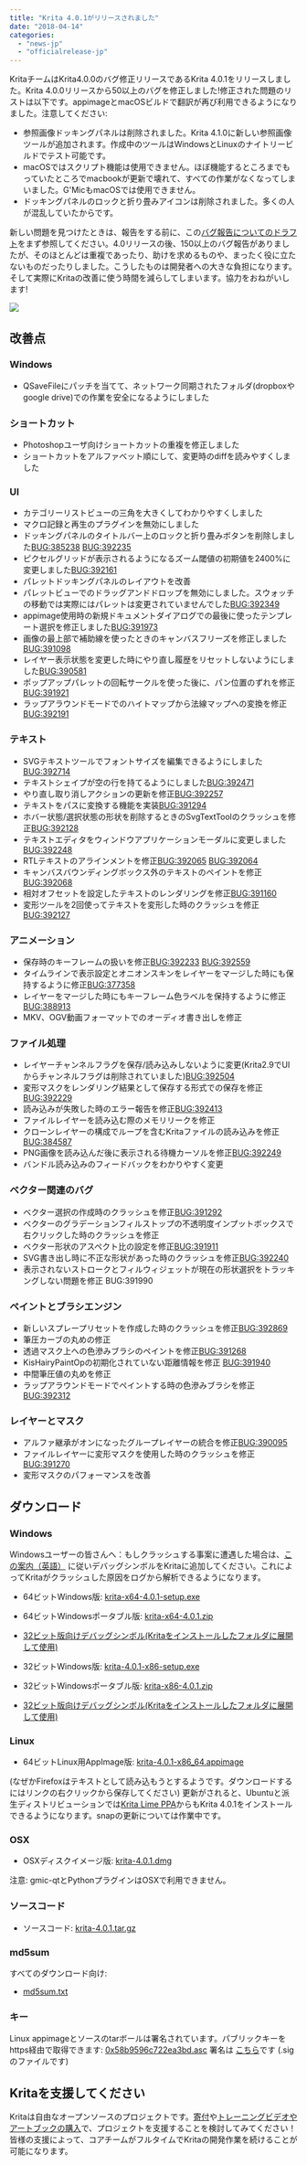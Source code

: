 ```yaml
---
title: "Krita 4.0.1がリリースされました"
date: "2018-04-14"
categories: 
  - "news-jp"
  - "officialrelease-jp"
---
```


KritaチームはKrita4.0.0のバグ修正リリースであるKrita 4.0.1をリリースしました。Krita 4.0.0リリースから50以上のバグを修正しました!修正された問題のリストは以下です。appimageとmacOSビルドで翻訳が再び利用できるようになりました。注意してください:

- 参照画像ドッキングパネルは削除されました。Krita 4.1.0に新しい参照画像ツールが追加されます。作成中のツールはWindowsとLinuxのナイトリービルドでテスト可能です。
- macOSではスクリプト機能は使用できません。ほぼ機能するところまでもっていたところでmacbookが更新で壊れて、すべての作業がなくなってしまいました。G'MicもmacOSでは使用できません。
- ドッキングパネルのロックと折り畳みアイコンは削除されました。多くの人が混乱していたからです。

新しい問題を見つけたときは、報告をする前に、この[バグ報告についてのドラフト](https://phabricator.kde.org/T7492)をまず参照してください。4.0リリースの後、150以上のバグ報告がありましたが、そのほとんどは重複であったり、助けを求めるものや、まったく役に立たないものだったりしました。こうしたものは開発者への大きな負担になります。そして実際にKritaの改善に使う時間を減らしてしまいます。協力をおねがいします!

[![](images/kiki_4.0_sm-1-1024x463.png)](https://krita.org/wp-content/uploads/2018/03/kiki_4.0_sm-1.png)

## 改善点

### Windows

- QSaveFileにパッチを当てて、ネットワーク同期されたフォルダ(dropboxやgoogle drive)での作業を安全になるようにしました

### ショートカット

- Photoshopユーザ向けショートカットの重複を修正しました
- ショートカットをアルファベット順にして、変更時のdiffを読みやすくしました

### UI

- カテゴリーリストビューの三角を大きくしてわかりやすくしました
- マクロ記録と再生のプラグインを無効にしました
- ドッキングパネルのタイトルバー上のロックと折り畳みボタンを削除しました[BUG:385238](https://bugs.kde.org/show_bug.cgi?id=385238) [BUG:392235](https://bugs.kde.org/show_bug.cgi?id=392235)
- ピクセルグリッドが表示されるようになるズーム閾値の初期値を2400%に変更しました[BUG:392161](https://bugs.kde.org/show_bug.cgi?id=392161)
- パレットドッキングパネルのレイアウトを改善
- パレットビューでのドラッグアンドドロップを無効にしました。スウォッチの移動では実際にはパレットは変更されていませんでした[BUG:392349](https://bugs.kde.org/show_bug.cgi?id=392349)
- appimage使用時の新規ドキュメントダイアログでの最後に使ったテンプレート選択を修正しました[BUG:391973](https://bugs.kde.org/show_bug.cgi?id=391973)
- 画像の最上部で補助線を使ったときのキャンバスフリーズを修正しました[BUG:391098](https://bugs.kde.org/show_bug.cgi?id=391098)
- レイヤー表示状態を変更した時にやり直し履歴をリセットしないようにしました[BUG:390581](https://bugs.kde.org/show_bug.cgi?id=390581)
- ポップアップパレットの回転サークルを使った後に、パン位置のずれを修正[BUG:391921](https://bugs.kde.org/show_bug.cgi?id=391921)
- ラップアラウンドモードでのハイトマップから法線マップへの変換を修正[BUG:392191](https://bugs.kde.org/show_bug.cgi?id=392191)

### テキスト

- SVGテキストツールでフォントサイズを編集できるようにしました[BUG:392714](https://bugs.kde.org/show_bug.cgi?id=392714)
- テキストシェイプが空の行を持てるようにしました[BUG:392471](https://bugs.kde.org/show_bug.cgi?id=392471)
- やり直し取り消しアクションの更新を修正[BUG:392257](https://bugs.kde.org/show_bug.cgi?id=392257)
- テキストをパスに変換する機能を実装[BUG:391294](https://bugs.kde.org/show_bug.cgi?id=391294)
- ホバー状態/選択状態の形状を削除するときのSvgTextToolのクラッシュを修正[BUG:392128](https://bugs.kde.org/show_bug.cgi?id=392128)
- テキストエディタをウィンドウアプリケーションモーダルに変更しました[BUG:392248](https://bugs.kde.org/show_bug.cgi?id=392248)
- RTLテキストのアラインメントを修正[BUG:392065](https://bugs.kde.org/show_bug.cgi?id=392065) [BUG:392064](https://bugs.kde.org/show_bug.cgi?id=392064)
- キャンバスバウンディングボックス外のテキストのペイントを修正[BUG:392068](https://bugs.kde.org/show_bug.cgi?id=392068)
- 相対オフセットを設定したテキストのレンダリングを修正[BUG:391160](https://bugs.kde.org/show_bug.cgi?id=391160)
- 変形ツールを2回使ってテキストを変形した時のクラッシュを修正[BUG:392127](https://bugs.kde.org/show_bug.cgi?id=392127)

### アニメーション

- 保存時のキーフレームの扱いを修正[BUG:392233](https://bugs.kde.org/show_bug.cgi?id=392233) [BUG:392559](https://bugs.kde.org/show_bug.cgi?id=392559)
- タイムラインで表示設定とオニオンスキンをレイヤーをマージした時にも保持するように修正[BUG:377358](https://bugs.kde.org/show_bug.cgi?id=377358)
- レイヤーをマージした時にもキーフレーム色ラベルを保持するように修正[BUG:388913](https://bugs.kde.org/show_bug.cgi?id=388913)
- MKV、OGV動画フォーマットでのオーディオ書き出しを修正

### ファイル処理

- レイヤーチャンネルフラグを保存/読み込みしないように変更(Krita2.9でUIからチャンネルフラグは削除されていました)[BUG:392504](https://bugs.kde.org/show_bug.cgi?id=392504)
- 変形マスクをレンダリング結果として保存する形式での保存を修正[BUG:392229](https://bugs.kde.org/show_bug.cgi?id=392229)
- 読み込みが失敗した時のエラー報告を修正[BUG:392413](https://bugs.kde.org/show_bug.cgi?id=392413)
- ファイルレイヤーを読み込む際のメモリリークを修正
- クローンレイヤーの構成でループを含むKritaファイルの読み込みを修正[BUG:384587](https://bugs.kde.org/show_bug.cgi?id=394587)
- PNG画像を読み込んだ後に表示される待機カーソルを修正[BUG:392249](https://bugs.kde.org/show_bug.cgi?id=392249)
- バンドル読み込みのフィードバックをわかりやすく変更

### ベクター関連のバグ

- ベクター選択の作成時のクラッシュを修正[BUG:391292](https://bugs.kde.org/show_bug.cgi?id=391292)
- ベクターのグラデーションフィルストップの不透明度インプットボックスで右クリックした時のクラッシュを修正
- ベクター形状のアスペクト比の設定を修正[BUG:391911](https://bugs.kde.org/show_bug.cgi?id=391911)
- SVG書き出し時に不正な形状があった時のクラッシュを修正[BUG:392240](https://bugs.kde.org/show_bug.cgi?id=392240)
- 表示されないストロークとフィルウィジェットが現在の形状選択をトラッキングしない問題を修正 BUG:391990

### ペイントとブラシエンジン

- 新しいスプレープリセットを作成した時のクラッシュを修正[BUG:392869](https://bugs.kde.org/show_bug.cgi?id=392869)
- 筆圧カーブの丸めの修正
- 透過マスク上への色滲みブラシのペイントを修正[BUG:391268](https://bugs.kde.org/show_bug.cgi?id=391268)
- KisHairyPaintOpの初期化されていない距離情報を修正 [BUG:391940](https://bugs.kde.org/show_bug.cgi?id=391940)
- 中間筆圧値の丸めを修正
- ラップアラウンドモードでペイントする時の色滲みブラシを修正[BUG:392312](https://bugs.kde.org/show_bug.cgi?id=392312)

### レイヤーとマスク

- アルファ継承がオンになったグループレイヤーの統合を修正[BUG:390095](https://bugs.kde.org/show_bug.cgi?id=390095)
- ファイルレイヤーに変形マスクを使用した時のクラッシュを修正[BUG:391270](https://bugs.kde.org/show_bug.cgi?id=391270)
- 変形マスクのパフォーマンスを改善

## ダウンロード

### Windows

Windowsユーザーの皆さんへ：もしクラッシュする事案に遭遇した場合は、[この案内（英語）](https://docs.krita.org/Dr._Mingw_debugger) に従いデバッグシンボルをKritaに追加してください。これによってKritaがクラッシュした原因をログから解析できるようになります。

- 64ビットWindows版: [krita-x64-4.0.1-setup.exe](https://download.kde.org/stable/krita/4.0.1/krita-x64-4.0.1-setup.exe)
- 64ビットWindowsポータブル版: [krita-x64-4.0.1.zip](https://download.kde.org/stable/krita/4.0.1/krita-x64-4.0.1.zip)
- [32ビット版向けデバッグシンボル(Kritaをインストールしたフォルダに展開して使用)](https://download.kde.org/stable/krita/4.0.1/krita-x64-4.0.1-dbg.zip)

- 32ビットWindows版: [krita-4.0.1-x86-setup.exe](https://download.kde.org/stable/krita/4.0.1/krita-x86-4.0.1-setup.exe)
- 32ビットWindowsポータブル版: [krita-x86-4.0.1.zip](https://download.kde.org/stable/krita/4.0.1/krita-x86-4.0.1.zip)
- [32ビット版向けデバッグシンボル(Kritaをインストールしたフォルダに展開して使用)](https://download.kde.org/stable/krita/4.0.1/krita-x86-4.0.1-dbg.zip)

### Linux

- 64ビットLinux用AppImage版: [krita-4.0.1-x86\_64.appimage](https://download.kde.org/stable/krita/4.0.1/krita-4.0.1-x86_64.appimage)

(なぜかFirefoxはテキストとして読み込もうとするようです。ダウンロードするにはリンクの右クリックから保存してください) 更新がされると、Ubuntuと派生ディストリビューションでは[Krita Lime PPA](https://launchpad.net/%7Ekritalime/+archive/ubuntu/ppa)からもKrita 4.0.1をインストールできるようになります。snapの更新については作業中です。

### OSX

- OSXディスクイメージ版: [krita-4.0.1.dmg](https://download.kde.org/stable/krita/4.0.1/krita-4.0.1.dmg)

注意: gmic-qtとPythonプラグインはOSXで利用できません。

### ソースコード

- ソースコード: [krita-4.0.1.tar.gz](https://download.kde.org/stable/krita/4.0.1/krita-4.0.1.tar.gz)

### md5sum

すべてのダウンロード向け:

- [md5sum.txt](https://download.kde.org/stable/krita/4.0.1/md5sum.txt)

### キー

Linux appimageとソースのtarボールは署名されています。パブリックキーをhttps経由で取得できます: [0x58b9596c722ea3bd.asc](https://share.kde.org/index.php/s/fJ99V5mZvuyD0z8) 署名は [こちら](http://download.kde.org/stable/krita/4.0.1/)です (.sigのファイルです)

## Kritaを支援してください

Kritaは自由なオープンソースのプロジェクトです。[寄付](https://krita.org/jp/support-us-jp/donations-jp/)や[トレーニングビデオやアートブックの購入](https://krita.org/jp/support-us-jp/shop-jp/)で、プロジェクトを支援することを検討してみてください！皆様の支援によって、コアチームがフルタイムでKritaの開発作業を続けることが可能になります。

